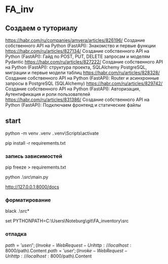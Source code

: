 # FA_inv
## Создаем о туториалу
https://habr.com/ru/companies/amvera/articles/826196/ Создание собственного API на Python (FastAPI): Знакомство и первые функции
https://habr.com/ru/articles/827134/ Создание собственного API на Python (FastAPI): Гайд по POST, PUT, DELETE запросам и моделям Pydantic
https://habr.com/ru/articles/827222/ Создание собственного API на Python (FastAPI): структура проекта, SQLAlchemy PostgreSQL, миграции и первые модели таблиц
https://habr.com/ru/articles/828328/ Создание собственного API на Python (FastAPI): Router и асинхронные запросы в PostgreSQL (SQLAlchemy)
https://habr.com/ru/articles/829742/ Создание собственного API на Python (FastAPI): Авторизация, Аутентификация и роли пользователей
https://habr.com/ru/articles/831386/ Создание собственного API на Python (FastAPI): Подключаем фронтенд и статические файлы

## start
python -m venv .venv
.\.venv\Scripts\activate

pip install -r requirements.txt
### запись зависимостей
pip freeze > requirements.txt

<!-- uvicorn src.main:app --reload -->
python .\src\main.py


http://127.0.0.1:8000/docs

### форматирование
black .\src\*

set PYTHONPATH=C:\Users\Noteburg\git\FA_inventory\src

### отладка 
$path = 'user/'; (Invoke-WebRequest -Uri http://localhost:8000/$path).Content
$path = 'user'; (Invoke-WebRequest -Uri http://localhost:8000/$path).Content